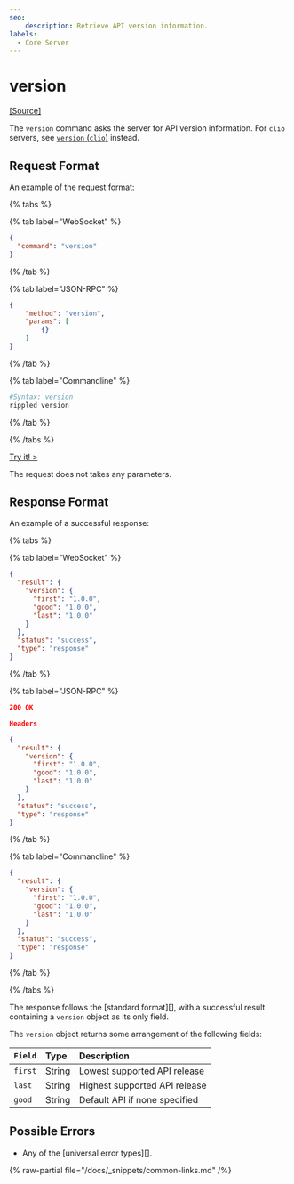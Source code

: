 ```yaml
---
seo:
    description: Retrieve API version information.
labels:
  - Core Server
---
```

# version

[[Source]](https://github.com/XRPLF/clio/blob/master/src/ripple/beast/core/SemanticVersion.cpp "Source")

The `version` command asks the server for API version information. For `clio` servers, see [`version` (`clio`)](../clio-methods/version.md) instead.


## Request Format
An example of the request format:

{% tabs %}

{% tab label="WebSocket" %}
```json
{
  "command": "version"
}
```
{% /tab %}

{% tab label="JSON-RPC" %}
```json
{
    "method": "version",
    "params": [
        {}
    ]
}
```
{% /tab %}

{% tab label="Commandline" %}
```sh
#Syntax: version
rippled version
```
{% /tab %}

{% /tabs %}

[Try it! >](/resources/dev-tools/websocket-api-tool#version)

The request does not takes any parameters.

## Response Format

An example of a successful response:

{% tabs %}

{% tab label="WebSocket" %}
```json
{
  "result": {
    "version": {
      "first": "1.0.0",
      "good": "1.0.0",
      "last": "1.0.0"
    }
  },
  "status": "success",
  "type": "response"
}
```
{% /tab %}

{% tab label="JSON-RPC" %}
```json
200 OK

Headers

{
  "result": {
    "version": {
      "first": "1.0.0",
      "good": "1.0.0",
      "last": "1.0.0"
    }
  },
  "status": "success",
  "type": "response"
}
```
{% /tab %}

{% tab label="Commandline" %}
```json
{
  "result": {
    "version": {
      "first": "1.0.0",
      "good": "1.0.0",
      "last": "1.0.0"
    }
  },
  "status": "success",
  "type": "response"
}
```
{% /tab %}

{% /tabs %}

The response follows the [standard format][], with a successful result containing a `version` object as its only field.

The `version` object returns some arrangement of the following fields:

| `Field`  | Type   | Description                   |
|:---------|:-------|:------------------------------|
| `first`  | String | Lowest supported API release  |
| `last`   | String | Highest supported API release |
| `good`   | String | Default API if none specified |

## Possible Errors

* Any of the [universal error types][].

{% raw-partial file="/docs/_snippets/common-links.md" /%}
